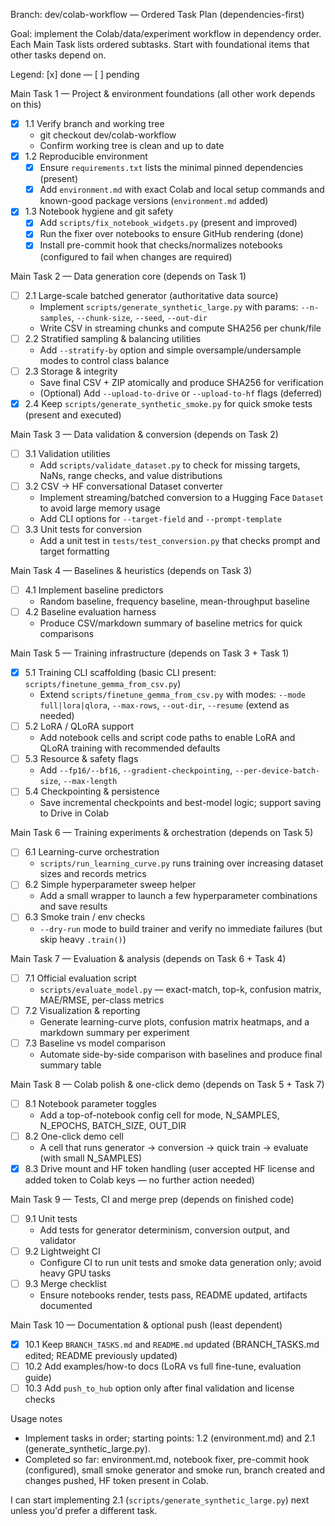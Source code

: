 Branch: dev/colab-workflow — Ordered Task Plan (dependencies-first)

Goal: implement the Colab/data/experiment workflow in dependency order. Each Main Task lists ordered subtasks. Start with foundational items that other tasks depend on.

Legend: [x] done — [ ] pending

Main Task 1 — Project & environment foundations (all other work depends on this)
- [x] 1.1 Verify branch and working tree
  - git checkout dev/colab-workflow
  - Confirm working tree is clean and up to date
- [x] 1.2 Reproducible environment
  - [x] Ensure `requirements.txt` lists the minimal pinned dependencies (present)
  - [x] Add `environment.md` with exact Colab and local setup commands and known-good package versions (`environment.md` added)
- [x] 1.3 Notebook hygiene and git safety
  - [x] Add `scripts/fix_notebook_widgets.py` (present and improved)
  - [x] Run the fixer over notebooks to ensure GitHub rendering (done)
  - [x] Install pre-commit hook that checks/normalizes notebooks (configured to fail when changes are required)

Main Task 2 — Data generation core (depends on Task 1)
- [ ] 2.1 Large-scale batched generator (authoritative data source)
  - Implement `scripts/generate_synthetic_large.py` with params: `--n-samples`, `--chunk-size`, `--seed`, `--out-dir`
  - Write CSV in streaming chunks and compute SHA256 per chunk/file
- [ ] 2.2 Stratified sampling & balancing utilities
  - Add `--stratify-by` option and simple oversample/undersample modes to control class balance
- [ ] 2.3 Storage & integrity
  - Save final CSV + ZIP atomically and produce SHA256 for verification
  - (Optional) Add `--upload-to-drive` or `--upload-to-hf` flags (deferred)
- [x] 2.4 Keep `scripts/generate_synthetic_smoke.py` for quick smoke tests (present and executed)

Main Task 3 — Data validation & conversion (depends on Task 2)
- [ ] 3.1 Validation utilities
  - Add `scripts/validate_dataset.py` to check for missing targets, NaNs, range checks, and value distributions
- [ ] 3.2 CSV → HF conversational Dataset converter
  - Implement streaming/batched conversion to a Hugging Face `Dataset` to avoid large memory usage
  - Add CLI options for `--target-field` and `--prompt-template`
- [ ] 3.3 Unit tests for conversion
  - Add a unit test in `tests/test_conversion.py` that checks prompt and target formatting

Main Task 4 — Baselines & heuristics (depends on Task 3)
- [ ] 4.1 Implement baseline predictors
  - Random baseline, frequency baseline, mean-throughput baseline
- [ ] 4.2 Baseline evaluation harness
  - Produce CSV/markdown summary of baseline metrics for quick comparisons

Main Task 5 — Training infrastructure (depends on Task 3 + Task 1)
- [x] 5.1 Training CLI scaffolding (basic CLI present: `scripts/finetune_gemma_from_csv.py`)
  - Extend `scripts/finetune_gemma_from_csv.py` with modes: `--mode full|lora|qlora`, `--max-rows`, `--out-dir`, `--resume` (extend as needed)
- [ ] 5.2 LoRA / QLoRA support
  - Add notebook cells and script code paths to enable LoRA and QLoRA training with recommended defaults
- [ ] 5.3 Resource & safety flags
  - Add `--fp16/--bf16`, `--gradient-checkpointing`, `--per-device-batch-size`, `--max-length`
- [ ] 5.4 Checkpointing & persistence
  - Save incremental checkpoints and best-model logic; support saving to Drive in Colab

Main Task 6 — Training experiments & orchestration (depends on Task 5)
- [ ] 6.1 Learning-curve orchestration
  - `scripts/run_learning_curve.py` runs training over increasing dataset sizes and records metrics
- [ ] 6.2 Simple hyperparameter sweep helper
  - Add a small wrapper to launch a few hyperparameter combinations and save results
- [ ] 6.3 Smoke train / env checks
  - `--dry-run` mode to build trainer and verify no immediate failures (but skip heavy `.train()`)

Main Task 7 — Evaluation & analysis (depends on Task 6 + Task 4)
- [ ] 7.1 Official evaluation script
  - `scripts/evaluate_model.py` — exact-match, top-k, confusion matrix, MAE/RMSE, per-class metrics
- [ ] 7.2 Visualization & reporting
  - Generate learning-curve plots, confusion matrix heatmaps, and a markdown summary per experiment
- [ ] 7.3 Baseline vs model comparison
  - Automate side-by-side comparison with baselines and produce final summary table

Main Task 8 — Colab polish & one-click demo (depends on Task 5 + Task 7)
- [ ] 8.1 Notebook parameter toggles
  - Add a top-of-notebook config cell for mode, N_SAMPLES, N_EPOCHS, BATCH_SIZE, OUT_DIR
- [ ] 8.2 One-click demo cell
  - A cell that runs generator → conversion → quick train → evaluate (with small N_SAMPLES)
- [x] 8.3 Drive mount and HF token handling (user accepted HF license and added token to Colab keys — no further action needed)

Main Task 9 — Tests, CI and merge prep (depends on finished code)
- [ ] 9.1 Unit tests
  - Add tests for generator determinism, conversion output, and validator
- [ ] 9.2 Lightweight CI
  - Configure CI to run unit tests and smoke data generation only; avoid heavy GPU tasks
- [ ] 9.3 Merge checklist
  - Ensure notebooks render, tests pass, README updated, artifacts documented

Main Task 10 — Documentation & optional push (least dependent)
- [x] 10.1 Keep `BRANCH_TASKS.md` and `README.md` updated (BRANCH_TASKS.md edited; README previously updated)
- [ ] 10.2 Add examples/how-to docs (LoRA vs full fine-tune, evaluation guide)
- [ ] 10.3 Add `push_to_hub` option only after final validation and license checks

Usage notes
- Implement tasks in order; starting points: 1.2 (environment.md) and 2.1 (generate_synthetic_large.py).
- Completed so far: environment.md, notebook fixer, pre-commit hook (configured), small smoke generator and smoke run, branch created and changes pushed, HF token present in Colab.

I can start implementing 2.1 (`scripts/generate_synthetic_large.py`) next unless you'd prefer a different task.

